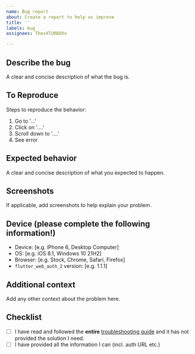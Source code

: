 ```yaml
---
name: Bug report
about: Create a report to help us improve
title: ''
labels: bug
assignees: ThexXTURBOXx

---
```


## Describe the bug
A clear and concise description of what the bug is.

## To Reproduce
Steps to reproduce the behavior:
1. Go to '...'
2. Click on '....'
3. Scroll down to '....'
4. See error

## Expected behavior
A clear and concise description of what you expected to happen.

## Screenshots
If applicable, add screenshots to help explain your problem.

## Device (please complete the following information!)
 - Device: [e.g. iPhone 6, Desktop Computer]
 - OS: [e.g. iOS 8.1, Windows 10 21H2]
 - Browser: [e.g. Stock, Chrome, Safari, Firefox]
 - `flutter_web_auth_2` version: [e.g. 1.1.1]

## Additional context
Add any other context about the problem here.

## Checklist
 - [ ] I have read and followed the **entire** [troubleshooting guide](https://github.com/ThexXTURBOXx/flutter_web_auth_2#troubleshooting) and it has not provided the solution I need.
 - [ ] I have provided all the information I can (incl. auth URL etc.)
